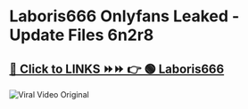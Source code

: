 
 # Laboris666 Onlyfans Leaked - Update Files 6n2r8

## <h2><a href="https://clipsfans.com/Laboris666&ref=git">🔗 Click to LINKS ⏩⏩ 👉 🟢 Laboris666 </a></h2>

<a href="https://clipsfans.com/Laboris666&ref=git" rel="nofollow" data-target="animated-image.originalLink"><img src="https://i.ibb.co.com/xMMVF88/686577567.gif" alt="Viral Video Original" style="max-width: 100%; display: inline-block;" data-target="animated-image.originalImage"></a>

